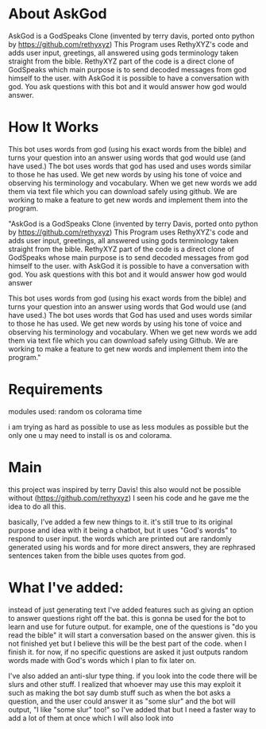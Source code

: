 # About AskGod


AskGod is a GodSpeaks Clone (invented by terry davis, ported onto python by https://github.com/rethyxyz)
 This Program uses RethyXYZ's code and adds user input, greetings, all answered using gods terminology taken straight from the bible. RethyXYZ part of the code is a direct clone of GodSpeaks which main purpose is to send decoded messages from god himself to the user. with AskGod it is possible to have a conversation with god. You ask questions with this bot and it would answer how god would answer. 


# How It Works


This bot uses words from god (using his exact words from the bible) and turns your question into an answer using words that god would use (and have used.) 
The bot uses words that god has used and uses words similar to those he has used. We get new words by using his tone of voice and observing his terminology and vocabulary.
When we get new words we add them via text file which you can download safely using github. We are working to make a feature to get new words and implement them into the program.


"AskGod is a GodSpeaks Clone (invented by terry Davis, ported onto python by https://github.com/rethyxyz) This Program uses RethyXYZ's code and adds user input, greetings, all answered using gods terminology taken straight from the bible. RethyXYZ part of the code is a direct clone of GodSpeaks whose main purpose is to send decoded messages from god himself to the user. with AskGod it is possible to have a conversation with god. You ask questions with this bot and it would answer how god would answer

This bot uses words from god (using his exact words from the bible) and turns your question into an answer using words that God would use (and have used.) The bot uses words that God has used and uses words similar to those he has used. We get new words by using his tone of voice and observing his terminology and vocabulary. When we get new words we add them via text file which you can download safely using Github. We are working to make a feature to get new words and implement them into the program."


# Requirements
modules used:
random
os
colorama
time

i am trying as hard as possible to use as less modules as possible but the only one u may need to install is os and colorama.



# Main

this project was inspired by terry Davis! this also would not be possible without (https://github.com/rethyxyz) I seen his code and he gave me the idea to do all this.

basically, I've added a few new things to it. it's still true to its original purpose and idea with it being a chatbot, but it uses "God's words" to respond to user input. the words which are printed out are randomly generated using his words and for more direct answers, they are rephrased sentences taken from the bible uses quotes from god.



# What I've added:

instead of just generating text I've added features such as giving an option to answer questions right off the bat. this is gonna be used for the bot to learn and use for future output. for example, one of the questions is "do you read the bible" it will start a conversation based on the answer given. this is not finished yet but I believe this will be the best part of the code. when I finish it. for now, if no specific questions are asked it just outputs random words made with God's words which I plan to fix later on.

I've also added an anti-slur type thing. if you look into the code there will be slurs and other stuff. I realized that whoever may use this may exploit it such as making the bot say dumb stuff such as when the bot asks a question, and the user could answer it as "some slur" and the bot will output, "I like "some slur" too!" so I've added that but I need a faster way to add a lot of them at once which I will also look into

